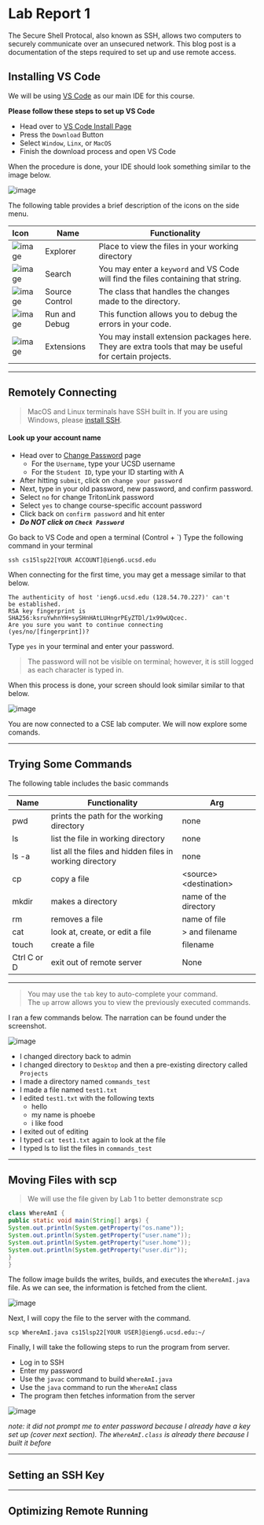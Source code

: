 # Lab Report 1

The Secure Shell Protocal, also known as SSH, allows two computers to securely communicate over an unsecured network. This blog post is a documentation of the steps required to set up and use remote access. 

## Installing VS Code   

We will be using [VS Code](https://code.visualstudio.com/) as our main IDE for this course. 

**Please follow these steps to set up VS Code**
- Head over to [VS Code Install Page](https://code.visualstudio.com/)
- Press the `Download` Button
- Select `Window`, `Linx`, or `MacOS`
- Finish the download process and open VS Code

When the procedure is done, your IDE should look something similar to the image below.

![image](images/VSCode.png)

The following table provides a brief description of the icons on the side menu.

| Icon             | Name             | Functionality |
| :--------- | ----------- | ------------ |
| ![image](images/explorer.png)| Explorer|Place to view the files in your working directory|
| ![image](images/search.png) | Search | You may enter a `keyword` and VS Code will find the files containing that string.|
| ![image](images/source.png)| Source Control | The class that handles the changes made to the directory.|
| ![image](images/debug.png) | Run and Debug | This function allows you to debug the errors in your code.|
| ![image](images/extensions.png) | Extensions | You may install extension packages here. They are extra tools that may be useful for certain projects.|

________
## Remotely Connecting

> MacOS and Linux terminals have SSH built in. If you are using Windows, please [install SSH](https://docs.microsoft.com/en-us/windows-server/administration/openssh/openssh_install_firstuse).

#### Look up your account name
- Head over to [Change Password](https://sdacs.ucsd.edu/~icc/index.php) page
  - For the `Username`, type your UCSD username
  - For the `Student ID`, type your ID starting with A
- After hitting `submit`, click on `change your password`
- Next, type in your old password, new password, and confirm password.
- Select `no` for change TritonLink password 
- Select `yes` to change course-specific account password
- Click back on `confirm password` and hit enter
- _**Do NOT click on `Check Password`**_

Go back to VS Code and open a terminal (Control + `)
Type the following command in your terminal

```
ssh cs15lsp22[YOUR ACCOUNT]@ieng6.ucsd.edu
```

When connecting for the first time, you may get a message similar to that below.

```
The authenticity of host 'ieng6.ucsd.edu (128.54.70.227)' can't
be established.
RSA key fingerprint is
SHA256:ksruYwhnYH+sySHnHAtLUHngrPEyZTDl/1x99wUQcec.
Are you sure you want to continue connecting
(yes/no/[fingerprint])?
```

Type `yes` in your terminal and enter your password.

> The password will not be visible on terminal; however, it is still logged as each character is typed in.

When this process is done, your screen should look similar similar to that below.

![image](images/SSH_setup.png)

You are now connected to a CSE lab computer. We will now explore some comands.
________

## Trying Some Commands

The following table includes the basic commands

|Name |Functionality |Arg|
| --- | --- | ---|
| pwd | prints the path for the working directory | none |
| ls | list the file in working directory | none |
| ls -a| list all the files and hidden files in working directory | none |
| cp | copy a file | \<source>\<destination>|
|mkdir| makes a directory | name of the directory |
|rm | removes a file | name of file |
| cat | look at, create, or edit a file | \> and filename |
|touch | create a file | filename |
|Ctrl C or D | exit out of remote server| None |
----

> You may use the `tab` key to auto-complete your command.<br>
> The `up` arrow allows you to view the previously executed commands.

I ran a few commands below. The narration can be found under the screenshot.

![image](images/terminal_commands.png)

- I changed directory back to admin
- I changed directory to `Desktop` and then a pre-existing directory called `Projects`
- I made a directory named `commands_test`
- I made a file named `test1.txt`
- I edited `test1.txt` with the following texts
  - hello
  - my name is phoebe
  - i like food
- I exited out of editing
- I typed `cat test1.txt` again to look at the file
- I typed ls to list the files in `commands_test`

________

## Moving Files with scp

> We will use the file given by Lab 1 to better demonstrate scp

```java
class WhereAmI {
public static void main(String[] args) {
System.out.println(System.getProperty("os.name"));
System.out.println(System.getProperty("user.name"));
System.out.println(System.getProperty("user.home"));
System.out.println(System.getProperty("user.dir"));
}
}
```

The follow image builds the writes, builds, and executes the `WhereAmI.java` file. As we can see, the information is fetched from the client.

![image](images/whereami_setup.png)

Next, I will copy the file to the server with the command.
```
scp WhereAmI.java cs15lsp22[YOUR USER]@ieng6.ucsd.edu:~/
```
Finally, I will take the following steps to run the program from server.

- Log in to SSH
- Enter my password
- Use the `javac` command to build `WhereAmI.java`
- Use the `java` command to run the `WhereAmI` class
- The program then fetches information from the server

![image](images/whereami_ssh.png)

*note: it did not prompt me to enter password because I already have a key set up (cover next section). The `WhereAmI.class` is already there because I built it before*<br>
________

## Setting an SSH Key
________

## Optimizing Remote Running